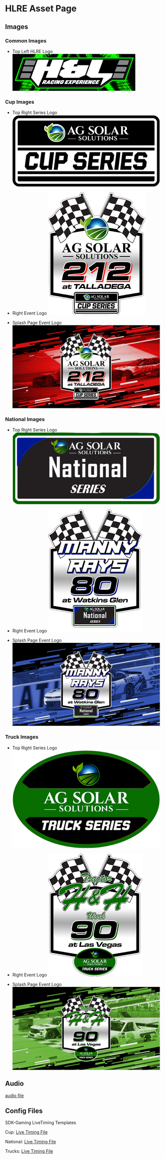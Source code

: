 # HLRE Asset Page

## Images
### Common Images

* Top Left HLRE Logo
![HLRE Logo](images/hlre-logo-top-left.png)

### Cup Images

* Top Right Series Logo
![HLRE Logo](images/cup-league-logo-small.png)

* Right Event Logo
![HLRE Logo](images/cup-race-logo-right.png)

* Splash Page Event Logo
![HLRE Logo](images/cup-full-splash.png)

### National Images

* Top Right Series Logo
![HLRE Logo](images/nat-league-logo-small.png)

* Right Event Logo
![HLRE Logo](images/nat-race-logo-right.png)

* Splash Page Event Logo
![HLRE Logo](images/nat-full-splash.png)

### Truck Images

* Top Right Series Logo
![HLRE Logo](images/truck-league-logo-small.png)

* Right Event Logo
![HLRE Logo](images/truck-race-logo-right.png)

* Splash Page Event Logo
![HLRE Logo](images/truck-full-splash.png)

## Audio

[audio file](audio/cars-and-bike-no-copyright.mp3)

## Config Files

SDK-Gaming LiveTiming Templates

Cup: [Live Timing File](config-files/HLRE-Broadcast-Cup.IRacingLiveTimingProject)

National: [Live Timing File](config-files/HLRE-Broadcast-National.IRacingLiveTimingProject)

Trucks: [Live Timing File](config-files/HLRE-Broadcast-Truck.IRacingLiveTimingProject)
